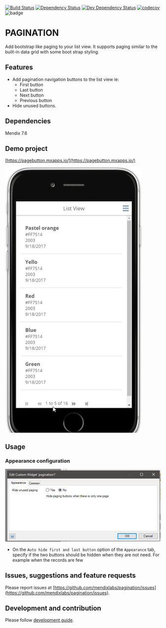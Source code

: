 [![Build Status](https://travis-ci.org/mendixlabs/pagination.svg?branch=master)](https://travis-ci.org/mendixlabs/pagination)
[![Dependency Status](https://david-dm.org/mendixlabs/pagination.svg)](https://david-dm.org/mendixlabs/pagination)
[![Dev Dependency Status](https://david-dm.org/mendixlabs/pagination.svg#info=devDependencies)](https://david-dm.org/mendixlabs/pagination#info=devDependencies)
[![codecov](https://codecov.io/gh/mendixlabs/pagination/branch/master/graph/pagination.svg)](https://codecov.io/gh/mendixlabs/pagination)
![badge](https://img.shields.io/badge/mendix-7.6.0-green.svg)

# PAGINATION

Add bootstrap like paging to your list view.
It supports paging similar to the built-in data grid with some boot strap
styling.

## Features
* Add pagination navigation buttons to the list view 
ie:
  * First button
  * Last button
  * Next button
  * Previous button
* Hide unused buttons.

## Dependencies
Mendix 7.6

## Demo project

[https://pagebutton.mxapps.io/](https://pagebutton.mxapps.io/)

![Demo](/assets/demo.gif)

## Usage

### Appearance configuration

![Data source](/assets/Appearance.png)
 - On the `Auto hide first and last button` option of the `Appearance` 
 tab, specify if the two buttons should be hidden when they are not need.
 For example when the records are few

## Issues, suggestions and feature requests
Please report issues at [https://github.com/mendixlabs/pagination/issues](https://github.com/mendixlabs/pagination/issues).

## Development and contribution
Please follow [development guide](/development.md).
